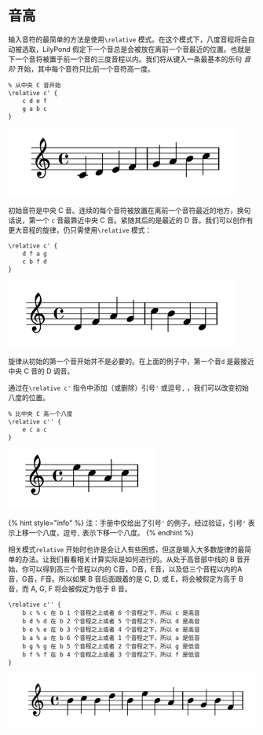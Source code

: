 # 音高

输入音符的最简单的方法是使用`\relative` 模式。在这个模式下，八度音程将会自动被选取，LilyPond 假定下一个音总是会被放在离前一个音最近的位置。也就是下一个音将被置于前一个音的三度音程以内。我们将从键入一条最基本的乐句 _音阶_  开始，其中每个音符只比前一个音符高一度。

```text
% 从中央 C 音开始
\relative c' {
    c d e f
    g a b c
}
```

![](../../../.gitbook/assets/1.2.1-1.png)

初始音符是中央 C 音。连续的每个音符被放置在离前一个音符最近的地方，换句话说，第一个 `c` 音最靠近中央 C 音。紧随其后的是最近的 D 音。我们可以创作有更大音程的旋律，仍只需使用`\relative` 模式：

```text
\relative c' {
    d f a g 
    c b f d    
}
```

![](../../../.gitbook/assets/1.2.1-2.png)

旋律从初始的第一个音开始并不是必要的。在上面的例子中，第一个音`d` 是最接近中央 C 音的 D 调音。

通过在`\relative c'` 指令中添加（或删除）引号`'` 或逗号`,` ，我们可以改变初始八度的位置。

```text
% 比中央 C 高一个八度
\relative c'' {
    e c a c
}
```

![](../../../.gitbook/assets/1.2.1-3.1.png)

{% hint style="info" %}
注：手册中仅给出了引号`'` 的例子。经过验证，引号`'` 表示上移一个八度，逗号`,` 表示下移一个八度。
{% endhint %}

相关模式`relative` 开始时也许是会让人有些困惑，但这是输入大多数旋律的最简单的办法。让我们看看相关计算实际是如何进行的。从处于高音部中线的 B 音开始，你可以得到高三个音程以内的 C音，D音，E音，以及低三个音程以内的A音，G音，F音。所以如果 B 音后面跟着的是 C, D, 或 E，将会被假定为高于 B 音，而 A, G, F 将会被假定为低于 B 音。

```text
\relative c'' {
    b c % c 在 b 1 个音程之上或者 6 个音程之下，所以 c 是高音
    b d % d 在 b 2 个音程之上或者 5 个音程之下，所以 d 是高音
    b e % e 在 b 3 个音程之上或者 4 个音程之下，所以 e 是高音
    b a % a 在 b 6 个音程之上或者 1 个音程之下，所以 a 是低音
    b g % g 在 b 5 个音程之上或者 2 个音程之下，所以 g 是低音
    b f % f 在 b 4 个音程之上或者 3 个音程之下，所以 f 是低音
}
```

![](../../../.gitbook/assets/1.2.1-4.png)

